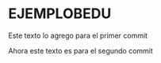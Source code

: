 # EJEMPLOBEDU
Este texto lo agrego para el primer commit

Ahora este texto es para el segundo commit